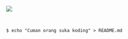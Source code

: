 ![](https://komarev.com/ghpvc/?username=ilhammmaulana)

<br>

```shell
$ echo "Cuman orang suka koding" > README.md
```
    
  
